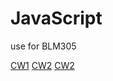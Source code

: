 # JavaScript
use for BLM305

[CW1](https://elanurguduk.github.io/JavaScript/Pie%20Chart.html)
[CW2](https://elanurguduk.github.io/JavaScript/ConvertFrom.html)
[CW2](https://elanurguduk.github.io/JavaScript/Counting.html)


